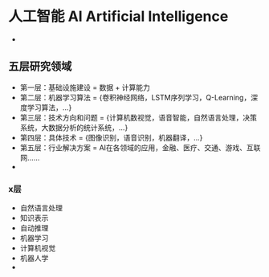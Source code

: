 # 人工智能 AI Artificial Intelligence
- 

## 五层研究领域
- 第一层：基础设施建设 = 数据 + 计算能力
- 第二层：机器学习算法 = {卷积神经网络，LSTM序列学习，Q-Learning，深度学习算法，...}
- 第三层：技术方向和问题 = {计算机数视觉，语音智能，自然语言处理，决策系统，大数据分析的统计系统，...}
- 第四层：具体技术 = {图像识别，语音识别，机器翻译，...}
- 第五层：行业解决方案 = AI在各领域的应用，金融、医疗、交通、游戏、互联网……
-

### x层
- 自然语言处理
- 知识表示
- 自动推理
- 机器学习
- 计算机视觉
- 机器人学
-
